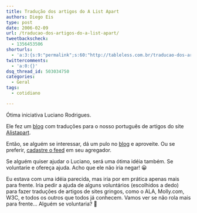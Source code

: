 ```yaml
---
title: Tradução dos artigos do A List Apart
authors: Diego Eis
type: post
date: 2006-02-09
url: /traducao-dos-artigos-do-a-list-apart/
tweetbackscheck:
  - 1356453506
shorturls:
  - 'a:3:{s:9:"permalink";s:60:"http://tableless.com.br/traducao-dos-artigos-do-a-list-apart";s:7:"tinyurl";s:26:"http://tinyurl.com/3o2j7j3";s:4:"isgd";s:19:"http://is.gd/ukfbox";}'
twittercomments:
  - 'a:0:{}'
dsq_thread_id: 503034750
categories:
  - Geral
tags:
  - cotidiano

---
```

Ótima iniciativa Luciano Rodrigues.
  
Ele fez um [blog][1] com traduções para o nosso português de artigos do site [Alistapart][2].
  
Então, se alguém se interessar, dá um pulo no [blog][1] e aproveite. Ou se preferir, [cadastre o feed][3] em seu agregador.

Se alguém quiser ajudar o Luciano, será uma ótima idéia também. Se voluntarie e ofereça ajuda. Acho que ele não iria negar! 😀

Eu estava com uma idéia parecida, mas iria por em prática apenas mais para frente. Iria pedir a ajuda de alguns voluntários (escolhidos a dedo) para fazer traduções de artigos de sites gringos, como o ALA, Molly.com, W3C, e todos os outros que todos já conhecem. Vamos ver se não rola mais para frente&#8230; Alguém se voluntaria? 🙂

 [1]: http://alabrasil.blogspot.com/
 [2]: http://www.alistapart.com/
 [3]: http://alabrasil.blogspot.com/atom.xml